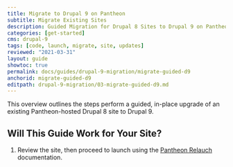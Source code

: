 ```yaml
---
title: Migrate to Drupal 9 on Pantheon
subtitle: Migrate Existing Sites
description: Guided Migration for Drupal 8 Sites to Drupal 9 on Pantheon
categories: [get-started]
cms: drupal-9
tags: [code, launch, migrate, site, updates]
reviewed: "2021-03-31"
layout: guide
showtoc: true
permalink: docs/guides/drupal-9-migration/migrate-guided-d9
anchorid: migrate-guided-d9
editpath: drupal-9-migration/03-migrate-guided-d9.md
---
```


This overview outlines the steps perform a guided, in-place upgrade of an existing Pantheon-hosted Drupal 8 site to Drupal 9.

## Will This Guide Work for Your Site?

<Partial file="drupal-9/upgrade-site-requirements.md" />

1. Review the site, then proceed to launch using the [Pantheon Relauch](/relaunch) documentation.
